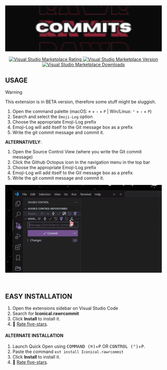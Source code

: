 <p align="center">
<img src="./images/banner.png" alt="RawrCommit" width="700"/>
</p>
<p align="center">
  <a href="https://marketplace.visualstudio.com/items?itemName=Iconical.rawrcommit" target="_blank" rel="noopener noreferrer"> 
  <img alt="Visual Studio Marketplace Rating" src="https://img.shields.io/visual-studio-marketplace/stars/iconical.rawrcommit?style=for-the-badge&color=%23E53958" />
  <img alt="Visual Studio Marketplace Version" src="https://img.shields.io/visual-studio-marketplace/v/iconical.rawrcommit?include_prereleases&style=for-the-badge&color=%23E53958" />
  <img alt="Visual Studio Marketplace Downloads" src="https://img.shields.io/visual-studio-marketplace/d/iconical.rawrcommit?style=for-the-badge&color=%23E53958" />
  </a>
</p>


## USAGE

> [!WARNING]
> This extension is in BETA version, therefore some stuff might be sluggish.


1. Open the command palette (macOS: <kbd>`⌘`</kbd> + <kbd>`⇧`</kbd> + <kbd>`P`</kbd> | Win/Linux: <kbd>`⌃`</kbd> + <kbd>`⇧`</kbd> + <kbd>`P`</kbd>)
2. Search and select the `Emoji-Log` option
3. Choose the appropriate Emoji-Log prefix
4. Emoji-Log will add itself to the Git message box as a prefix
5.  Write the git commit message and commit it.
   
**ALTERNATIVELY**:

1. Open the Source Control View (where you write the Git commit message)
2. Click the Github Octopus icon in the navigation menu in the top bar
3. Choose the appropriate Emoji-Log prefix
4. Emoji-Log will add itself to the Git message box as a prefix
5. Write the git commit message and commit it.

[![⚙️](./images/emoij-log.gif)](https://marketplace.visualstudio.com/items?itemName=Iconical.rawrcommit)


<br>

## EASY INSTALLATION

1. Open the extensions sidebar on Visual Studio Code
2. Search for **Iconical.rawrcommit**
3. Click **Install** to install it.
4. 🌟 [Rate five-stars](https://marketplace.visualstudio.com/items?itemName=Iconical.rawrcommit&ssr=false#review-details).

#### ALTERNATE INSTALLATION

1. Launch Quick Open using <kbd>COMMAND (⌘)</kbd>+<kbd>P</kbd> OR <kbd>CONTROL (⌃)</kbd>+<kbd>P</kbd>.
2. Paste the command `ext install Iconical.rawrcommit`
3. Click **Install** to install it.
4. 🌟 [Rate five-stars](https://marketplace.visualstudio.com/items?itemName=Iconical.rawrcommit&ssr=false#review-details).

<br>